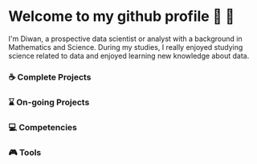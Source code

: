 # Welcome to my github profile 👋 🥳
I'm Diwan, a prospective data scientist or analyst with a background in Mathematics and Science. During my studies, I really enjoyed studying science related to data and enjoyed learning new knowledge about data.

### ☕ Complete Projects 

### ⌛ On-going Projects 

### 💻 Competencies 

### 🎮 Tools 
<!--
**diwan29/diwan29** is a ✨ _special_ ✨ repository because its `README.md` (this file) appears on your GitHub profile.
  
Here are some ideas to get you started:

- 🔭 I’m currently working on ...
- 🌱 I’m currently learning ...
- 👯 I’m looking to collaborate on ...
- 🤔 I’m looking for help with ...
- 💬 Ask me about ...
- 📫 How to reach me: ...
- 😄 Pronouns: ...
- ⚡ Fun fact: ...
-->
